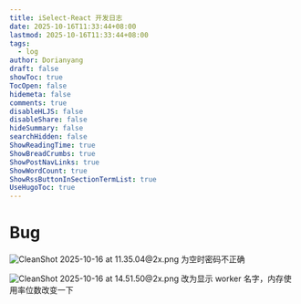 ```yaml
---
title: iSelect-React 开发日志
date: 2025-10-16T11:33:44+08:00
lastmod: 2025-10-16T11:33:44+08:00
tags:
  - log
author: Dorianyang
draft: false
showToc: true
TocOpen: false
hidemeta: false
comments: true
disableHLJS: false
disableShare: false
hideSummary: false
searchHidden: false
ShowReadingTime: true
ShowBreadCrumbs: true
ShowPostNavLinks: true
ShowWordCount: true
ShowRssButtonInSectionTermList: true
UseHugoToc: true
---
```

# Bug
![CleanShot 2025-10-16 at 11.35.04@2x.png](https://s2.loli.net/2025/10/16/JpoxeUKqBz8IAlv.png)
为空时密码不正确

![CleanShot 2025-10-16 at 14.51.50@2x.png](https://s2.loli.net/2025/10/16/wSOqM8RFDH4p5ve.png)
改为显示 worker 名字，内存使用率位数改变一下

